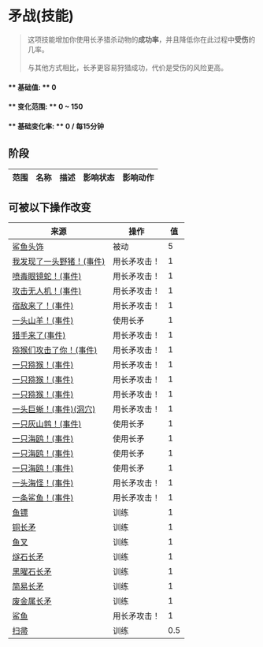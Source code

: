# 矛战(技能)  
> 这项技能增加你使用长矛猎杀动物的<b>成功率</b>，并且降低你在此过程中<b>受伤</b>的几率。<br><br>与其他方式相比，长矛更容易狩猎成功，代价是受伤的风险更高。  
  
#### ** 基础值: ** 0   
#### ** 变化范围: ** 0 ~ 150  
#### ** 基础变化率: ** 0 / 每15分钟  
## 阶段  
范围  |  名称  |  描述  |  影响状态  |  影响动作  
----  |  ----  |  ----  |  ----  |  ----  
## 可被以下操作改变  
来源  |  操作  |  值  
----  |  ----  |  ----  
[鲨鱼头饰](SharkHeadpiece.md)  |  被动  |  5  
[我发现了一头野猪！(事件)](Event_BoarFight.md)  |  用长矛攻击！  |  1  
[喷毒眼镜蛇！(事件)](Event_CobraFight.md)  |  用长矛攻击！  |  1  
[攻击无人机！(事件)](Event_DroneFight.md)  |  用长矛攻击！  |  1  
[宿敌来了！(事件)](Event_EnemyFight.md)  |  用长矛攻击！  |  1  
[一头山羊！(事件)](Event_GoatFight.md)  |  使用长矛  |  1  
[猎手来了(事件)](Event_HunterFight.md)  |  用长矛攻击！  |  1  
[猕猴们攻击了你！(事件)](Event_MacaqueDenFight.md)  |  用长矛攻击！  |  1  
[一只猕猴！(事件)](Event_MacaqueFight.md)  |  用长矛攻击！  |  1  
[一只猕猴！(事件)](Event_MacaqueFightRaid.md)  |  用长矛攻击！  |  1  
[一只猕猴！(事件)](Event_MacaqueUndeadFight.md)  |  用长矛攻击！  |  1  
[一头巨蜥！(事件)(洞穴)](Event_MonitorFight.md)  |  用长矛攻击！  |  1  
[一只灰山鹑！(事件)](Event_PartridgeFight.md)  |  使用长矛  |  1  
[一只海鸥！(事件)](Event_SeagullFight.md)  |  使用长矛  |  1  
[一只海鸥！(事件)](Event_SeagullRaid.md)  |  使用长矛  |  1  
[一只海鸥！(事件)](Event_SeagullRaidCrop.md)  |  使用长矛  |  1  
[一头海怪！(事件)](Event_SeahoundFight.md)  |  用长矛攻击！  |  1  
[一条鲨鱼！(事件)](Event_SharkFight.md)  |  用长矛攻击！  |  1  
[鱼镖](HarpoonBone.md)  |  训练  |  1  
[铜长矛](SpearCopper.md)  |  训练  |  1  
[鱼叉](SpearFishing.md)  |  训练  |  1  
[燧石长矛](SpearFlint.md)  |  训练  |  1  
[黑曜石长矛](SpearObsidian.md)  |  训练  |  1  
[简易长矛](SpearRustic.md)  |  训练  |  1  
[废金属长矛](SpearScrap.md)  |  训练  |  1  
[鲨鱼](SharkVisitor.md)  |  用长矛攻击！  |  1  
[扫帚](Broom.md)  |  训练  |  0.5  
